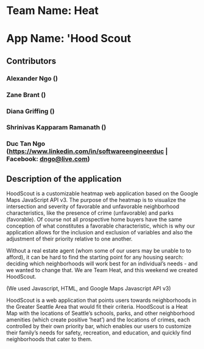 # Team Name:    Heat
# App Name:     'Hood Scout

## Contributors
###   Alexander Ngo ()
###   Zane Brant ()
###   Diana Griffing ()
###   Shrinivas Kapparam Ramanath ()
###   Duc Tan Ngo (https://www.linkedin.com/in/softwareengineerduc | Facebook: dngo@live.com)

## Description of the application

HoodScout is a customizable heatmap web application based on the Google Maps JavaScript API v3. The purpose of the heatmap is to visualize the intersection and severity of favorable and unfavorable neighborhood characteristics, like the presence of crime (unfavorable) and parks (favorable). Of course not all prospective home buyers have the same conception of what constitutes a favorable characteristic, which is why our application allows for the inclusion and exclusion of variables and also the adjustment of their priority relative to one another.

Without a real estate agent (whom some of our users may be unable to to afford), it can be hard to find the starting point for any housing search: deciding which neighborhoods will work best for an individual’s needs - and we wanted to change that. We are Team Heat, and this weekend we created HoodScout. 
    
(We used Javascript, HTML, and Google Maps Javascript API v3)

HoodScout is a web application that points users towards neighborhoods in the Greater Seattle Area that would fit their criteria. HoodScout is a Heat Map with the locations of Seattle’s schools, parks, and other neighborhood amenities (which create positive ‘heat’) and the locations of crimes, each controlled by their own priority bar, which enables our users to customize their family’s needs for safety, recreation, and education, and quickly find neighborhoods that cater to them.
